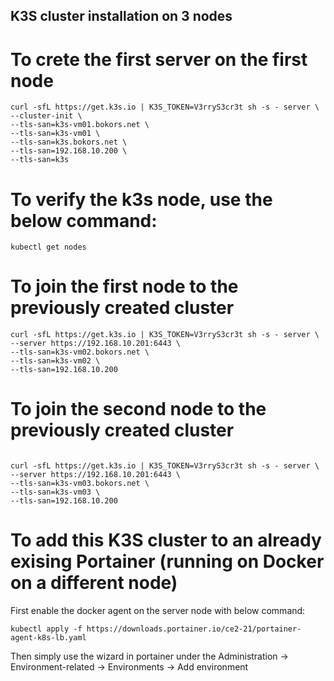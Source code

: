 ## K3S cluster installation on 3 nodes

# To crete the first server on the first node
```
curl -sfL https://get.k3s.io | K3S_TOKEN=V3rryS3cr3t sh -s - server \
--cluster-init \
--tls-san=k3s-vm01.bokors.net \
--tls-san=k3s-vm01 \
--tls-san=k3s.bokors.net \
--tls-san=192.168.10.200 \
--tls-san=k3s
```

# To verify the k3s node, use the below command:
```
kubectl get nodes
```

# To join the first node to the previously created cluster
```
curl -sfL https://get.k3s.io | K3S_TOKEN=V3rryS3cr3t sh -s - server \
--server https://192.168.10.201:6443 \
--tls-san=k3s-vm02.bokors.net \
--tls-san=k3s-vm02 \
--tls-san=192.168.10.200

```

# To join the second node to the previously created cluster
```

curl -sfL https://get.k3s.io | K3S_TOKEN=V3rryS3cr3t sh -s - server \
--server https://192.168.10.201:6443 \
--tls-san=k3s-vm03.bokors.net \
--tls-san=k3s-vm03 \
--tls-san=192.168.10.200

```
# To add this K3S cluster to an already exising Portainer (running on Docker on a different node)

First enable the docker agent on the server node with below command:
``` 
kubectl apply -f https://downloads.portainer.io/ce2-21/portainer-agent-k8s-lb.yaml
```

Then simply use the wizard in portainer under the Administration \-> Environment-related \-> Environments \-> Add environment